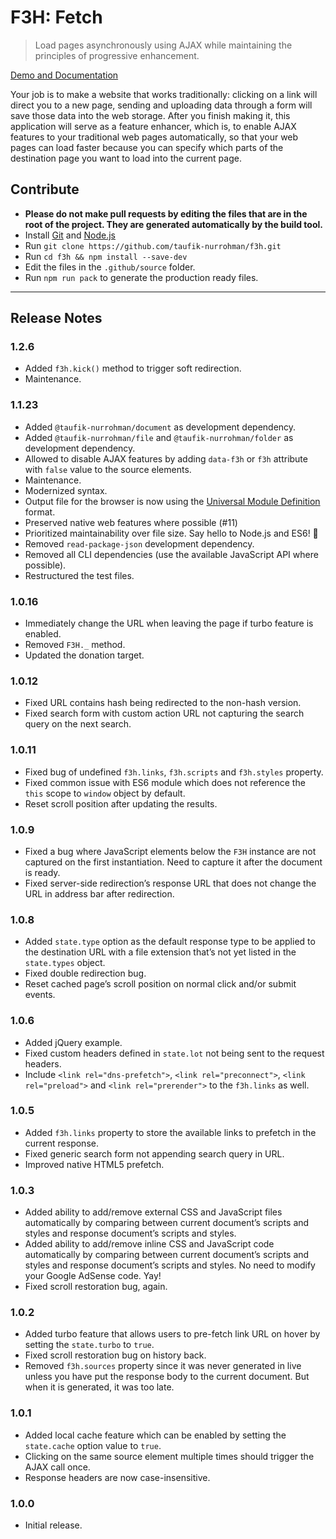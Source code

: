 F3H: Fetch
==========

> Load pages asynchronously using AJAX while maintaining the principles of progressive enhancement.

[Demo and Documentation](https://taufik-nurrohman.github.io/f3h)

Your job is to make a website that works traditionally: clicking on a link will direct you to a new page, sending and uploading data through a form will save those data into the web storage. After you finish making it, this application will serve as a feature enhancer, which is, to enable AJAX features to your traditional web pages automatically, so that your web pages can load faster because you can specify which parts of the destination page you want to load into the current page.

Contribute
----------

 - **Please do not make pull requests by editing the files that are in the root of the project. They are generated automatically by the build tool.**
 - Install [Git](https://en.wikipedia.org/wiki/Git) and [Node.js](https://en.wikipedia.org/wiki/Node.js)
 - Run `git clone https://github.com/taufik-nurrohman/f3h.git`
 - Run `cd f3h && npm install --save-dev`
 - Edit the files in the `.github/source` folder.
 - Run `npm run pack` to generate the production ready files.

---

Release Notes
-------------

### 1.2.6

 - Added `f3h.kick()` method to trigger soft redirection.
 - Maintenance.

### 1.1.23

 - Added `@taufik-nurrohman/document` as development dependency.
 - Added `@taufik-nurrohman/file` and `@taufik-nurrohman/folder` as development dependency.
 - Allowed to disable AJAX features by adding `data-f3h` or `f3h` attribute with `false` value to the source elements.
 - Maintenance.
 - Modernized syntax.
 - Output file for the browser is now using the [Universal Module Definition](https://github.com/umdjs/umd) format.
 - Preserved native web features where possible (#11)
 - Prioritized maintainability over file size. Say hello to Node.js and ES6! :wave:
 - Removed `read-package-json` development dependency.
 - Removed all CLI dependencies (use the available JavaScript API where possible).
 - Restructured the test files.

### 1.0.16

 - Immediately change the URL when leaving the page if turbo feature is enabled.
 - Removed `F3H._` method.
 - Updated the donation target.

### 1.0.12

 - Fixed URL contains hash being redirected to the non-hash version.
 - Fixed search form with custom action URL not capturing the search query on the next search.

### 1.0.11

 - Fixed bug of undefined `f3h.links`, `f3h.scripts` and `f3h.styles` property.
 - Fixed common issue with ES6 module which does not reference the `this` scope to `window` object by default.
 - Reset scroll position after updating the results.

### 1.0.9

 - Fixed a bug where JavaScript elements below the `F3H` instance are not captured on the first instantiation. Need to capture it after the document is ready.
 - Fixed server-side redirection&rsquo;s response URL that does not change the URL in address bar after redirection.

### 1.0.8

 - Added `state.type` option as the default response type to be applied to the destination URL with a file extension that&rsquo;s not yet listed in the `state.types` object.
 - Fixed double redirection bug.
 - Reset cached page&rsquo;s scroll position on normal click and/or submit events.

### 1.0.6

 - Added jQuery example.
 - Fixed custom headers defined in `state.lot` not being sent to the request headers.
 - Include `<link rel="dns-prefetch">`, `<link rel="preconnect">`, `<link rel="preload">` and `<link rel="prerender">` to the `f3h.links` as well.

### 1.0.5

 - Added `f3h.links` property to store the available links to prefetch in the current response.
 - Fixed generic search form not appending search query in URL.
 - Improved native HTML5 prefetch.

### 1.0.3

 - Added ability to add/remove external CSS and JavaScript files automatically by comparing between current document&rsquo;s scripts and styles and response document&rsquo;s scripts and styles.
 - Added ability to add/remove inline CSS and JavaScript code automatically by comparing between current document&rsquo;s scripts and styles and response document&rsquo;s scripts and styles. No need to modify your Google AdSense code. Yay!
 - Fixed scroll restoration bug, again.

### 1.0.2

 - Added turbo feature that allows users to pre-fetch link URL on hover by setting the `state.turbo` to `true`.
 - Fixed scroll restoration bug on history back.
 - Removed `f3h.sources` property since it was never generated in live unless you have put the response body to the current document. But when it is generated, it was too late.

### 1.0.1

 - Added local cache feature which can be enabled by setting the `state.cache` option value to `true`.
 - Clicking on the same source element multiple times should trigger the AJAX call once.
 - Response headers are now case-insensitive.

### 1.0.0

 - Initial release.